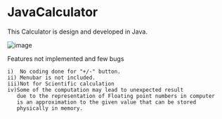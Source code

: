 # JavaCalculator
This Calculator is design and developed in Java.

![image](https://user-images.githubusercontent.com/28824149/145582012-7b0f0ad7-5b4c-4566-b4ef-58c6db6831fd.png)

Features not implemented and few bugs

	i)  No coding done for "+/-" button.
	ii) Menubar is not included.
	iii)Not for Scientific calculation
	iv)Some of the computation may lead to unexpected result
	   due to the representation of Floating point numbers in computer
	   is an approximation to the given value that can be stored
	   physically in memory.
